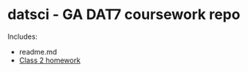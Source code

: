 # datsci - GA DAT7 coursework repo

Includes:

* readme.md
* [Class 2 homework](../blob/master/class2/homework.md)
